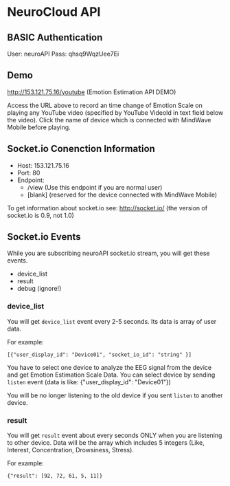 # NeuroCloud API

## BASIC Authentication

User: neuroAPI
Pass: qhsq9WqzUee7Ei

## Demo

<http://153.121.75.16/youtube> (Emotion Estimation API DEMO)

Access the URL above to record an time change of Emotion Scale on playing any YouTube video (specified by YouTube VideoId in text field below the video). Click the name of device which is connected with MindWave Mobile before playing.

## Socket.io Conenction Information

- Host: 153.121.75.16
- Port: 80
- Endpoint:
    + /view  (Use this endpoint if you are normal user)
    + [blank]  (reserved for the device connected with MindWave Mobile)

To get information about socket.io see: <http://socket.io/> (the version of socket.io is 0.9, not 1.0)

## Socket.io Events

While you are subscribing neuroAPI socket.io stream, you will get these events.

- device_list
- result
- debug (ignore!)

### device_list

You will get `device_list` event every 2-5 seconds. Its data is array of user data. 

For example:

    [{"user_display_id": "Device01", "socket_io_id": "string" }]

You have to select one device to analyze the EEG signal from the device and get Emotion Estimation Scale Data. You can select device by sending `listen` event (data is like: {"user_display_id": "Device01"})

You will be no longer listening to the old device if you sent `listen` to another device.

### result

You will get `result` event about every seconds ONLY when you are listening to other device. Data will be the array which includes 5 integers (Like, Interest, Concentration, Drowsiness, Stress).

For example: 

    {"result": [92, 72, 61, 5, 11]}
